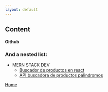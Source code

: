```yaml
---
layout: default
---
```


## Content

#### Github

### And a nested list:

- MERN STACK DEV
  - [Buscador de productos en react](/desafio-frontend/)
  - [API buscadora de productos palindromos](/desafio-backend)


[Home](./)
